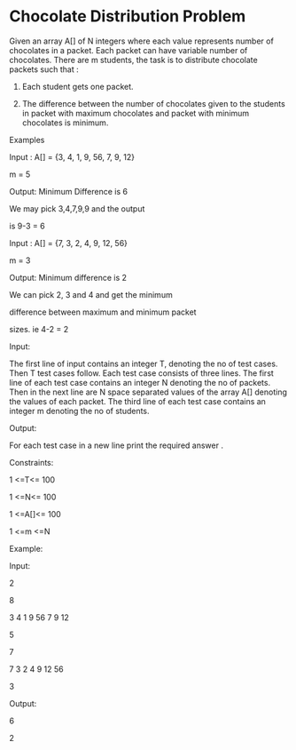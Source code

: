 # Chocolate Distribution Problem



Given an array A[] of N integers where each value represents number of chocolates in a packet. Each packet can have variable number of chocolates. There are m students, the task is to distribute chocolate packets such that :

1. Each student gets one packet.

2. The difference between the number of chocolates given to the students in packet with maximum chocolates and packet with minimum chocolates is minimum.







Examples



Input : A[] = {3, 4, 1, 9, 56, 7, 9, 12} 

m = 5

Output: Minimum Difference is 6

We may pick 3,4,7,9,9 and the output 

is 9-3 = 6





Input : A[] = {7, 3, 2, 4, 9, 12, 56} 

m = 3

Output: Minimum difference is 2


We can pick 2, 3 and 4 and get the minimum

difference between maximum and minimum packet

sizes. ie 4-2 = 2





Input:

The first line of input contains an integer T, denoting the no of test cases. Then T test cases follow. Each test case consists of three lines. The first line of each test case contains an integer N denoting the no of packets. Then in the next line are N space separated values of the array A[] denoting the values of each packet. The third line of each test case contains an integer m denoting the no of students.



Output:

For each test case in a new line print the required answer .



Constraints:

1 <=T<= 100

1 <=N<= 100

1 <=A[]<= 100

1 <=m <=N



Example:

Input:

2

8

3 4 1 9 56 7 9 12

5

7

7 3 2 4 9 12 56

3

Output:

6

2
